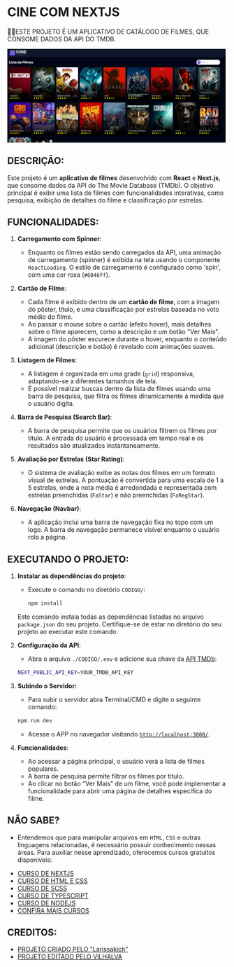 # CINE COM NEXTJS
👨‍🏫ESTE PROJETO É UM APLICATIVO DE CATÁLOGO DE FILMES, QUE CONSOME DADOS DA API DO TMDB.  

<img src="FOTO.png" align="center" width="500"> <br>  

## DESCRIÇÃO:
Este projeto é um **aplicativo de filmes** desenvolvido com **React** e **Next.js**, que consome dados da API do The Movie Database (TMDb). O objetivo principal é exibir uma lista de filmes com funcionalidades interativas, como pesquisa, exibição de detalhes do filme e classificação por estrelas.

## FUNCIONALIDADES:
1. **Carregamento com Spinner**:
   - Enquanto os filmes estão sendo carregados da API, uma animação de carregamento (spinner) é exibida na tela usando o componente `ReactLoading`. O estilo de carregamento é configurado como 'spin', com uma cor roxa (`#6046ff`).

2. **Cartão de Filme**:
   - Cada filme é exibido dentro de um **cartão de filme**, com a imagem do pôster, título, e uma classificação por estrelas baseada no voto médio do filme.
   - Ao passar o mouse sobre o cartão (efeito hover), mais detalhes sobre o filme aparecem, como a descrição e um botão "Ver Mais".
   - A imagem do pôster escurece durante o hover, enquanto o conteúdo adicional (descrição e botão) é revelado com animações suaves.

3. **Listagem de Filmes**:
   - A listagem é organizada em uma grade (`grid`) responsiva, adaptando-se a diferentes tamanhos de tela.
   - É possível realizar buscas dentro da lista de filmes usando uma barra de pesquisa, que filtra os filmes dinamicamente à medida que o usuário digita.

4. **Barra de Pesquisa (Search Bar)**:
   - A barra de pesquisa permite que os usuários filtrem os filmes por título. A entrada do usuário é processada em tempo real e os resultados são atualizados instantaneamente.

5. **Avaliação por Estrelas (Star Rating)**:
   - O sistema de avaliação exibe as notas dos filmes em um formato visual de estrelas. A pontuação é convertida para uma escala de 1 a 5 estrelas, onde a nota média é arredondada e representada com estrelas preenchidas (`FaStar`) e não preenchidas (`FaRegStar`).

6. **Navegação (Navbar)**:
   - A aplicação inclui uma barra de navegação fixa no topo com um logo. A barra de navegação permanece visível enquanto o usuário rola a página.

## EXECUTANDO O PROJETO:
1. **Instalar as dependências do projeto**:
   - Execute o comando no diretório `CODIGO/`:
     ```cmd
     npm install
     ```
   Este comando instala todas as dependências listadas no arquivo `package.json` do seu projeto. Certifique-se de estar no diretório do seu projeto ao executar este comando.

2. **Configuração da API**:
   - Abra o arquivo `./CODIGO/.env` e adicione sua chave da [API TMDb](https://developer.themoviedb.org/reference/intro/getting-started):
   ```bash
   NEXT_PUBLIC_API_KEY=YOUR_TMDB_API_KEY
   ```

3. **Subindo o Servidor:**
   - Para subir o servidor abra Terminal/CMD e digite o seguinte comando:
   ```bash
   npm run dev
   ```
   - Acesse o APP no navegador visitando [`http://localhost:3000/`](http://localhost:3000/).

4. **Funcionalidades**:
   - Ao acessar a página principal, o usuário verá a lista de filmes populares.
   - A barra de pesquisa permite filtrar os filmes por título.
   - Ao clicar no botão "Ver Mais" de um filme, você pode implementar a funcionalidade para abrir uma página de detalhes específica do filme.
   
## NÃO SABE?
- Entendemos que para manipular arquivos em `HTML`, `CSS` e outras linguagens relacionadas, é necessário possuir conhecimento nessas áreas. Para auxiliar nesse aprendizado, oferecemos cursos gratuitos disponíveis:
* [CURSO DE NEXTJS](https://github.com/VILHALVA/CURSO-DE-NEXTJS)
* [CURSO DE HTML E CSS](https://github.com/VILHALVA/CURSO-DE-HTML-E-CSS)
* [CURSO DE SCSS](https://github.com/VILHALVA/CURSO-DE-SCSS)
* [CURSO DE TYPESCRIPT](https://github.com/VILHALVA/CURSO-DE-TYPESCRIPT)
* [CURSO DE NODEJS](https://github.com/VILHALVA/CURSO-DE-NODEJS)
* [CONFIRA MAIS CURSOS](https://github.com/VILHALVA?tab=repositories&q=+topic:CURSO)

## CREDITOS:
- [PROJETO CRIADO PELO "Larissakich"](https://github.com/Larissakich/nextjs-movies-app-tmdb)
- [PROJETO EDITADO PELO VILHALVA](https://github.com/VILHALVA)





